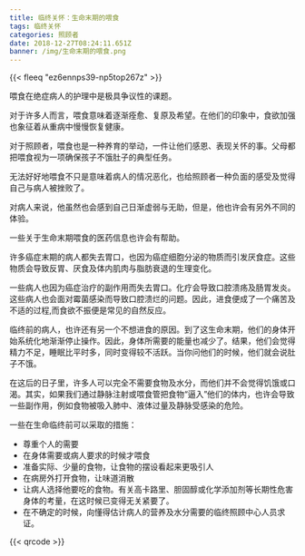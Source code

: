 ```yaml
---
title: 临终关怀：生命末期的喂食
tags: 临终关怀
categories: 照顾者
date: 2018-12-27T08:24:11.651Z
banner: /img/生命末期的喂食.png
---
```

{{< fleeq "ez6ennps39-np5top267z" >}}

喂食在绝症病人的护理中是极具争议性的课题。

对于许多人而言，喂食意味着逐渐痊愈、复原及希望。在他们的印象中，食欲加强也象征着从重病中慢慢恢复健康。

对于照顾者，喂食也是一种养育的举动，一件让他们感恩、表现关怀的事。父母都把喂食视为一项确保孩子不饿肚子的典型任务。

无法好好地喂食不只是意味着病人的情况恶化，也给照顾者一种负面的感受及觉得自己与病人被挫败了。

对病人来说，他虽然也会感到自己日渐虚弱与无助，但是，他也许会有另外不同的体验。

一些关于生命末期喂食的医药信息也许会有帮助。

许多癌症末期的病人都失去胃口，也因为癌症细胞分泌的物质而引发厌食症。这些物质会导致反胃、厌食及体内肌肉与脂肪衰退的生理变化。

一些病人也因为癌症治疗的副作用而失去胃口。化疗会导致口腔溃疡及肠胃发炎。这些病人也会面对霉菌感染而导致口腔溃烂的问题。因此，进食便成了一个痛苦及不适的过程,而食欲不振便是常见的自然反应。

临终前的病人，也许还有另一个不想进食的原因。到了这生命末期，他们的身体开始系统化地渐渐停止操作。因此，身体所需要的能量也减少了。结果，他们会觉得精力不足，睡眠比平时多，同时变得较不活跃。当你问他们的时候，他们就会说肚子不饿。

在这后的日子里，许多人可以完全不需要食物及水分，而他们并不会觉得饥饿或口渴。其实，如果我们通过静脉注射或喂食管把食物“逼入”他们的体内，也许会导致一些副作用，例如食物被吸入肺中、液体过量及静脉受感染的危险。

一些在生命临终前可以采取的措施：

* 尊重个人的需要
* 在身体需要或病人要求的时候才喂食
* 准备实际、少量的食物，让食物的摆设看起来更吸引人
* 在病房外打开食物，让味道消散
* 让病人选择他要吃的食物。有关高卡路里、胆固醇或化学添加剂等长期性危害身体的考量，在这时候已变得无关紧要了。
* 在不确定的时候，向懂得估计病人的营养及水分需要的临终照顾中心人员求证。

{{< qrcode >}}

